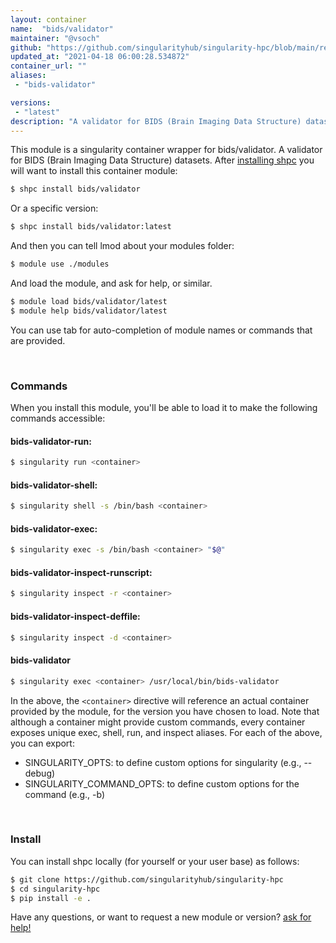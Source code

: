 ```yaml
---
layout: container
name:  "bids/validator"
maintainer: "@vsoch"
github: "https://github.com/singularityhub/singularity-hpc/blob/main/registry/bids/validator/container.yaml"
updated_at: "2021-04-18 06:00:28.534872"
container_url: ""
aliases:
 - "bids-validator"

versions:
 - "latest"
description: "A validator for BIDS (Brain Imaging Data Structure) datasets."
---
```


This module is a singularity container wrapper for bids/validator.
A validator for BIDS (Brain Imaging Data Structure) datasets.
After [installing shpc](#install) you will want to install this container module:

```bash
$ shpc install bids/validator
```

Or a specific version:

```bash
$ shpc install bids/validator:latest
```

And then you can tell lmod about your modules folder:

```bash
$ module use ./modules
```

And load the module, and ask for help, or similar.

```bash
$ module load bids/validator/latest
$ module help bids/validator/latest
```

You can use tab for auto-completion of module names or commands that are provided.

<br>

### Commands

When you install this module, you'll be able to load it to make the following commands accessible:

#### bids-validator-run:

```bash
$ singularity run <container>
```

#### bids-validator-shell:

```bash
$ singularity shell -s /bin/bash <container>
```

#### bids-validator-exec:

```bash
$ singularity exec -s /bin/bash <container> "$@"
```

#### bids-validator-inspect-runscript:

```bash
$ singularity inspect -r <container>
```

#### bids-validator-inspect-deffile:

```bash
$ singularity inspect -d <container>
```


#### bids-validator
       
```bash
$ singularity exec <container> /usr/local/bin/bids-validator
```



In the above, the `<container>` directive will reference an actual container provided
by the module, for the version you have chosen to load. Note that although a container
might provide custom commands, every container exposes unique exec, shell, run, and
inspect aliases. For each of the above, you can export:

 - SINGULARITY_OPTS: to define custom options for singularity (e.g., --debug)
 - SINGULARITY_COMMAND_OPTS: to define custom options for the command (e.g., -b)

<br>
  
### Install

You can install shpc locally (for yourself or your user base) as follows:

```bash
$ git clone https://github.com/singularityhub/singularity-hpc
$ cd singularity-hpc
$ pip install -e .
```

Have any questions, or want to request a new module or version? [ask for help!](https://github.com/singularityhub/singularity-hpc/issues)